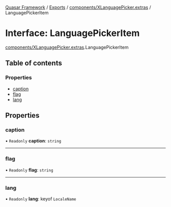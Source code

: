 [Quasar Framework](../index.md) / [Exports](../modules.md) / [components/XLanguagePicker.extras](../modules/components_XLanguagePicker_extras.md) / LanguagePickerItem

# Interface: LanguagePickerItem

[components/XLanguagePicker.extras](../modules/components_XLanguagePicker_extras.md).LanguagePickerItem

## Table of contents

### Properties

- [caption](components_XLanguagePicker_extras.LanguagePickerItem.md#caption)
- [flag](components_XLanguagePicker_extras.LanguagePickerItem.md#flag)
- [lang](components_XLanguagePicker_extras.LanguagePickerItem.md#lang)

## Properties

### caption

• `Readonly` **caption**: `string`

___

### flag

• `Readonly` **flag**: `string`

___

### lang

• `Readonly` **lang**: keyof `LocaleName`
